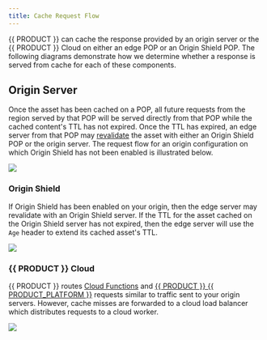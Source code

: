 ```yaml
---
title: Cache Request Flow
---
```


{{ PRODUCT }} can cache the response provided by an origin server or the {{ PRODUCT }} Cloud on either an edge POP or an Origin Shield POP. The following diagrams demonstrate how we determine whether a response is served from cache for each of these components.

## Origin Server

Once the asset has been cached on a POP, all future requests from the region served by that POP will be served directly from that POP while the cached content's TTL has not expired. Once the TTL has expired, an edge server from that POP may [revalidate](/guides/performance/caching#revalidation) the asset with either an Origin Shield POP or the origin server. The request flow for an origin configuration on which Origin Shield has not been enabled is illustrated below.

![](/images/v7/performance/request-flow-edge-origin.png)

### Origin Shield 

If Origin Shield has been enabled on your origin, then the edge server may revalidate with an Origin Shield server. If the TTL for the asset cached on the Origin Shield server has not expired, then the edge server will use the `Age` header to extend its cached asset's TTL. 

![](/images/v7/performance/request-flow-edge-origin-shield-origin.png)

### {{ PRODUCT }} Cloud

{{ PRODUCT }} routes [Cloud Functions](/guides/performance/serverless_compute) and [{{ PRODUCT }} {{ PRODUCT_PLATFORM }}](/guides/sites_frameworks) requests similar to traffic sent to your origin servers. However, cache misses are forwarded to a cloud load balancer which distributes requests to a cloud worker.

![](/images/v7/performance/request-flow-serverless.png)